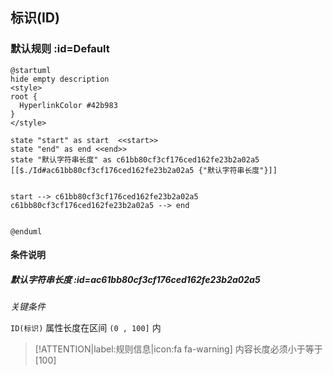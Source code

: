 ## 标识(ID) <!-- {docsify-ignore-all} -->

   

### 默认规则 :id=Default

```plantuml
@startuml
hide empty description
<style>
root {
  HyperlinkColor #42b983
}
</style>

state "start" as start  <<start>>
state "end" as end <<end>>
state "默认字符串长度" as c61bb80cf3cf176ced162fe23b2a02a5 [[$./Id#ac61bb80cf3cf176ced162fe23b2a02a5 {"默认字符串长度"}]]


start --> c61bb80cf3cf176ced162fe23b2a02a5 
c61bb80cf3cf176ced162fe23b2a02a5 --> end 


@enduml
```

#### 条件说明

##### 默认字符串长度 :id=ac61bb80cf3cf176ced162fe23b2a02a5


*关键条件*


`ID(标识)` 属性长度在区间 `(0 , 100]` 内

> [!ATTENTION|label:规则信息|icon:fa fa-warning]
> 内容长度必须小于等于[100]







